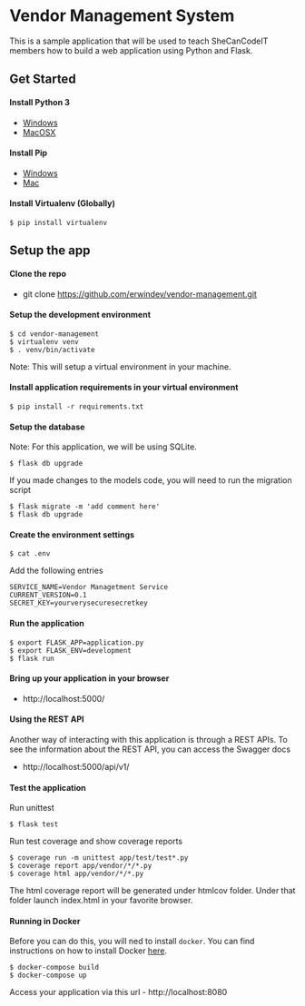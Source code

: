 # Vendor Management System

This is a sample application that will be used to teach SheCanCodeIT members how to build a web application using Python and Flask.

## Get Started
#### Install Python 3
* [Windows](https://realpython.com/installing-python/#windows)
* [MacOSX](https://realpython.com/installing-python/#macos-mac-os-x)

#### Install Pip
* [Windows](https://www.liquidweb.com/kb/install-pip-windows/)
* [Mac](https://www.shellhacks.com/python-install-pip-mac-ubuntu-centos/)

#### Install Virtualenv (Globally)
```
$ pip install virtualenv
```

## Setup the app
#### Clone the repo
* git clone https://github.com/erwindev/vendor-management.git

#### Setup the development environment
```
$ cd vendor-management
$ virtualenv venv
$ . venv/bin/activate
```
Note: This will setup a virtual environment in your machine.

#### Install application requirements in your virtual environment
```
$ pip install -r requirements.txt
```

#### Setup the database
Note: For this application, we will be using SQLite.
```
$ flask db upgrade
```
If you made changes to the models code, you will need to run the migration script
```
$ flask migrate -m 'add comment here'
$ flask db upgrade
```

#### Create the environment settings
```
$ cat .env
```
Add the following entries
```
SERVICE_NAME=Vendor Managetment Service
CURRENT_VERSION=0.1
SECRET_KEY=yourverysecuresecretkey
```

#### Run the application
```
$ export FLASK_APP=application.py
$ export FLASK_ENV=development
$ flask run
```

#### Bring up your application in your browser
* http://localhost:5000/

#### Using the REST API
Another way of interacting with this application is through a REST APIs.  To see the information about the REST API, you can access the Swagger docs
* http://localhost:5000/api/v1/


#### Test the application
Run unittest
```
$ flask test
```
Run test coverage and show coverage reports
```
$ coverage run -m unittest app/test/test*.py
$ coverage report app/vendor/*/*.py
$ coverage html app/vendor/*/*.py 
```

The html coverage report will be generated under htmlcov folder.  Under that folder launch index.html in your favorite browser.

#### Running in Docker
Before you can do this, you will ned to install `docker`.  You can find instructions on how to install Docker [here](https://docs.docker.com/get-docker/).
```
$ docker-compose build
$ docker-compose up
```

Access your application via this url - http://localhost:8080
